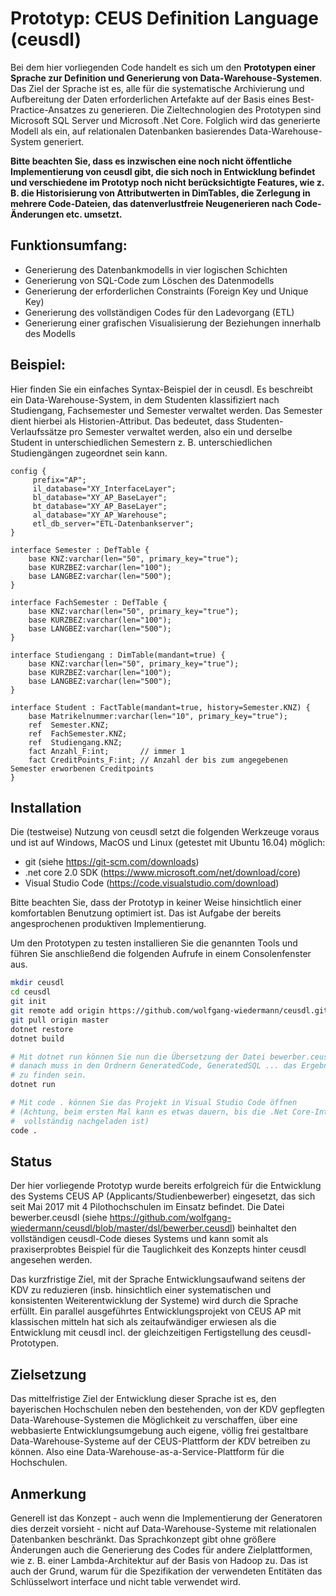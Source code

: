 Prototyp: CEUS Definition Language (ceusdl)
===========================================

Bei dem hier vorliegenden Code handelt es sich um den __Prototypen einer Sprache zur Definition und Generierung von Data-Warehouse-Systemen__.
Das Ziel der Sprache ist es, alle für die systematische Archivierung und Aufbereitung der Daten erforderlichen Artefakte auf der Basis
eines Best-Practice-Ansatzes zu generieren. Die Zieltechnologien des Prototypen sind Microsoft SQL Server und Microsoft .Net Core. Folglich wird
das generierte Modell als ein, auf relationalen Datenbanken basierendes Data-Warehouse-System generiert.  

__Bitte beachten Sie, dass es inzwischen eine noch nicht öffentliche Implementierung von ceusdl gibt, die sich noch in Entwicklung befindet 
und verschiedene im Prototyp noch nicht berücksichtigte Features, wie z. B. die Historisierung von Attributwerten in DimTables, die
Zerlegung in mehrere Code-Dateien, das datenverlustfreie Neugenerieren nach Code-Änderungen etc. umsetzt.__

Funktionsumfang:
----------------

* Generierung des Datenbankmodells in vier logischen Schichten
* Generierung von SQL-Code zum Löschen des Datenmodells
* Generierung der erforderlichen Constraints (Foreign Key und Unique Key)
* Generierung des vollständigen Codes für den Ladevorgang (ETL)
* Generierung einer grafischen Visualisierung der Beziehungen innerhalb des Modells

Beispiel:
---------

Hier finden Sie ein einfaches Syntax-Beispiel der in ceusdl. Es beschreibt ein Data-Warehouse-System, in dem 
Studenten klassifiziert nach Studiengang, Fachsemester und Semester verwaltet werden. Das Semester 
dient hierbei als Historien-Attribut. Das bedeutet, dass Studenten-Verlaufssätze pro Semester verwaltet werden,
also ein und derselbe Student in unterschiedlichen Semestern z. B. unterschiedlichen Studiengängen
zugeordnet sein kann.

```
config {
     prefix="AP";
     il_database="XY_InterfaceLayer";
     bl_database="XY_AP_BaseLayer";
     bt_database="XY_AP_BaseLayer";
     al_database="XY_AP_Warehouse";     
     etl_db_server="ETL-Datenbankserver";
}

interface Semester : DefTable {
    base KNZ:varchar(len="50", primary_key="true");
    base KURZBEZ:varchar(len="100");
    base LANGBEZ:varchar(len="500");
}

interface FachSemester : DefTable {
    base KNZ:varchar(len="50", primary_key="true");
    base KURZBEZ:varchar(len="100");
    base LANGBEZ:varchar(len="500");
}

interface Studiengang : DimTable(mandant=true) {
    base KNZ:varchar(len="50", primary_key="true");
    base KURZBEZ:varchar(len="100");
    base LANGBEZ:varchar(len="500");   
}

interface Student : FactTable(mandant=true, history=Semester.KNZ) {
    base Matrikelnummer:varchar(len="10", primary_key="true");
    ref  Semester.KNZ;
    ref  FachSemester.KNZ;
    ref  Studiengang.KNZ;
    fact Anzahl_F:int;       // immer 1
    fact CreditPoints_F:int; // Anzahl der bis zum angegebenen Semester erworbenen Creditpoints
}
```

## Installation

Die (testweise) Nutzung von ceusdl setzt die folgenden Werkzeuge voraus und ist auf Windows, MacOS und Linux (getestet mit Ubuntu 16.04) möglich:

* git (siehe https://git-scm.com/downloads)
* .net core 2.0 SDK (https://www.microsoft.com/net/download/core)
* Visual Studio Code (https://code.visualstudio.com/download)

Bitte beachten Sie, dass der Prototyp in keiner Weise hinsichtlich einer komfortablen Benutzung optimiert ist. Das ist Aufgabe der bereits angesprochenen produktiven Implementierung.

Um den Prototypen zu testen installieren Sie die genannten Tools und führen Sie anschließend
die folgenden Aufrufe in einem Consolenfenster aus.

```bash
mkdir ceusdl
cd ceusdl
git init
git remote add origin https://github.com/wolfgang-wiedermann/ceusdl.git
git pull origin master
dotnet restore
dotnet build

# Mit dotnet run können Sie nun die Übersetzung der Datei bewerber.ceusdl anstoßen
# danach muss in den Ordnern GeneratedCode, GeneratedSQL ... das Ergebnis der Generierung
# zu finden sein.
dotnet run

# Mit code . können Sie das Projekt in Visual Studio Code öffnen
# (Achtung, beim ersten Mal kann es etwas dauern, bis die .Net Core-Integration
#  vollständig nachgeladen ist)
code .
```

## Status

Der hier vorliegende Prototyp wurde bereits erfolgreich für die Entwicklung des Systems CEUS AP (Applicants/Studienbewerber) eingesetzt, das sich seit
Mai 2017 mit 4 Pilothochschulen im Einsatz befindet. Die Datei bewerber.ceusdl (siehe https://github.com/wolfgang-wiedermann/ceusdl/blob/master/dsl/bewerber.ceusdl) beinhaltet den vollständigen ceusdl-Code dieses Systems und kann somit als
praxiserprobtes Beispiel für die Tauglichkeit des Konzepts hinter ceusdl angesehen werden.

Das kurzfristige Ziel, mit der Sprache Entwicklungsaufwand seitens der KDV zu reduzieren (insb. hinsichtlich einer systematischen und konsistenten Weiterentwicklung der Systeme) wird durch die Sprache erfüllt. Ein parallel ausgeführtes Entwicklungsprojekt von CEUS AP mit klassischen mitteln hat
sich als zeitaufwändiger erwiesen als die Entwicklung mit ceusdl incl. der gleichzeitigen Fertigstellung des ceusdl-Prototypen.

## Zielsetzung

Das mittelfristige Ziel der Entwicklung dieser Sprache ist es, den bayerischen Hochschulen neben den bestehenden, von der KDV gepflegten 
Data-Warehouse-Systemen die Möglichkeit zu verschaffen, über eine webbasierte Entwicklungsumgebung auch eigene, völlig frei gestaltbare
Data-Warehouse-Systeme auf der CEUS-Plattform der KDV betreiben zu können. Also eine Data-Warehouse-as-a-Service-Plattform für die Hochschulen.

## Anmerkung

Generell ist das Konzept - auch wenn die Implementierung der Generatoren dies derzeit vorsieht - nicht auf Data-Warehouse-Systeme mit relationalen
Datenbanken beschränkt. Das Sprachkonzept gibt ohne größere Änderungen auch die Generierung des Codes für andere Zielplattformen, wie z. B. einer
Lambda-Architektur auf der Basis von Hadoop zu. Das ist auch der Grund, warum für die Spezifikation der verwendeten Entitäten das Schlüsselwort
interface und nicht table verwendet wird.
